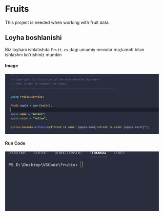 # Fruits
This project is needed when working with fruit data.

## Loyha boshlanishi
Biz loyhani ishlatishda `Fruit.cs` dagi umumiy mevalar ma;lumoti bilan ishlashni ko'rishmiz mumkin

#### Image
![Home Page](/Image/home-page.png)

#### Run Code
![Run Code](/Image/run-code.gif)